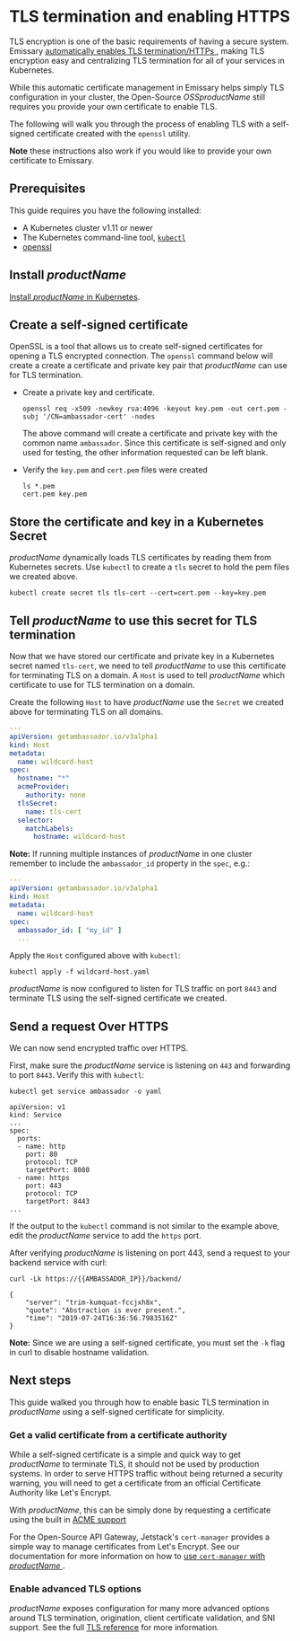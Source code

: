 # TLS termination and enabling HTTPS

TLS encryption is one of the basic requirements of having a secure system.
Emissary [automatically enables TLS termination/HTTPs
](../../topics/running/host-crd#tls-settings), making TLS encryption
easy and centralizing TLS termination for all of your services in Kubernetes.

While this automatic certificate management in Emissary helps
simply TLS configuration in your cluster, the Open-Source $OSSproductName$
still requires you provide your own certificate to enable TLS.

The following will walk you through the process of enabling TLS with a
self-signed certificate created with the `openssl` utility.

**Note** these instructions also work if you would like to provide your own
certificate to Emissary.

## Prerequisites

This guide requires you have the following installed:

- A Kubernetes cluster v1.11 or newer
- The Kubernetes command-line tool,
[`kubectl`](https://kubernetes.io/docs/tasks/tools/install-kubectl/)
- [openssl](https://www.openssl.org/source/)

## Install $productName$

[Install $productName$ in Kubernetes](../../topics/install).

## Create a self-signed certificate

OpenSSL is a tool that allows us to create self-signed certificates for opening
a TLS encrypted connection. The `openssl` command below will create a
create a certificate and private key pair that $productName$ can use for TLS
termination.

- Create a private key and certificate.

   ```
   openssl req -x509 -newkey rsa:4096 -keyout key.pem -out cert.pem -subj '/CN=ambassador-cert' -nodes
   ```

   The above command will create a certificate and private key with the common
   name `ambassador`. Since this certificate is self-signed and only used for testing,
   the other information requested can be left blank.

- Verify the `key.pem` and `cert.pem` files were created

   ```
   ls *.pem
   cert.pem	key.pem
   ```

## Store the certificate and key in a Kubernetes Secret

$productName$ dynamically loads TLS certificates by reading them from
Kubernetes secrets. Use `kubectl` to create a `tls` secret to hold the pem
files we created above.

```
kubectl create secret tls tls-cert --cert=cert.pem --key=key.pem
```

## Tell $productName$ to use this secret for TLS termination

Now that we have stored our certificate and private key in a Kubernetes secret
named `tls-cert`, we need to tell $productName$ to use this certificate
for terminating TLS on a domain. A `Host` is used to tell $productName$ which
certificate to use for TLS termination on a domain.

Create the following `Host` to have $productName$ use the `Secret` we created
above for terminating TLS on all domains.

```yaml
---
apiVersion: getambassador.io/v3alpha1
kind: Host
metadata:
  name: wildcard-host
spec:
  hostname: "*"
  acmeProvider:
    authority: none
  tlsSecret:
    name: tls-cert
  selector:
    matchLabels:
      hostname: wildcard-host
```

**Note:** If running multiple instances of $productName$ in one cluster remember to include the `ambassador_id` property in the `spec`, e.g.:

```yaml
---
apiVersion: getambassador.io/v3alpha1
kind: Host
metadata:
  name: wildcard-host
spec:
  ambassador_id: [ "my_id" ]
  ...
```

Apply the `Host` configured above with `kubectl`:

```
kubectl apply -f wildcard-host.yaml
```

$productName$ is now configured to listen for TLS traffic on port `8443` and
terminate TLS using the self-signed certificate we created.

## Send a request Over HTTPS

We can now send encrypted traffic over HTTPS.

First, make sure the $productName$ service is listening on `443` and forwarding
to port `8443`. Verify this with `kubectl`:

```
kubectl get service ambassador -o yaml

apiVersion: v1
kind: Service
...
spec:
  ports:
  - name: http
    port: 80
    protocol: TCP
    targetPort: 8080
  - name: https
    port: 443
    protocol: TCP
    targetPort: 8443
...
```

If the output to the `kubectl` command is not similar to the example above,
edit the $productName$ service to add the `https` port.

After verifying $productName$ is listening on port 443, send a request
to your backend service with curl:

```
curl -Lk https://{{AMBASSADOR_IP}}/backend/

{
    "server": "trim-kumquat-fccjxh8x",
    "quote": "Abstraction is ever present.",
    "time": "2019-07-24T16:36:56.7983516Z"
}
```

**Note:** Since we are using a self-signed certificate, you must set the `-k`
flag in curl to disable hostname validation.

## Next steps

This guide walked you through how to enable basic TLS termination in $productName$ using a self-signed certificate for simplicity.

### Get a valid certificate from a certificate authority

While a self-signed certificate is a simple and quick way to get $productName$ to terminate TLS, it should not be used by production systems. In order to serve HTTPS traffic without being returned a security warning, you will need to get a certificate from an official Certificate Authority like Let's Encrypt.

With $productName$, this can be simply done by requesting a
certificate using the built in [ACME support
](../../topics/running/host-crd#acme-support)

For the Open-Source API Gateway, Jetstack's `cert-manager` provides a simple
way to manage certificates from Let's Encrypt. See our documentation for more
information on how to [use `cert-manager` with $productName$
](../cert-manager).

### Enable advanced TLS options

$productName$ exposes configuration for many more advanced options
around TLS termination, origination, client certificate validation, and SNI
support. See the full [TLS reference](../../topics/running/tls) for more
information.
